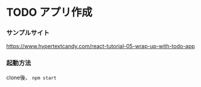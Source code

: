 # TODO アプリ作成
### サンプルサイト
https://www.hypertextcandy.com/react-tutorial-05-wrap-up-with-todo-app

### 起動方法
clone後、 `npm start`

